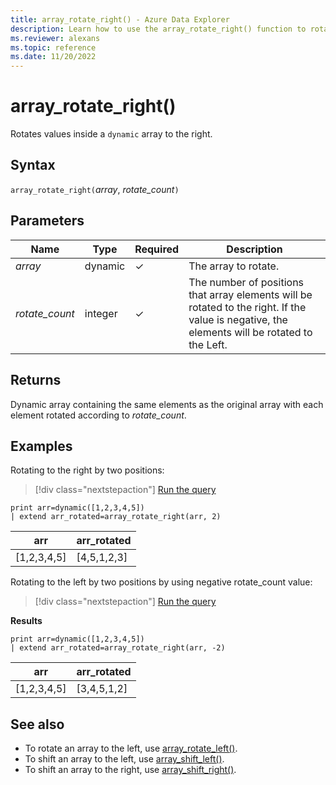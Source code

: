 ```yaml
---
title: array_rotate_right() - Azure Data Explorer
description: Learn how to use the array_rotate_right() function to rotate values inside a dynamic array to the right.
ms.reviewer: alexans
ms.topic: reference
ms.date: 11/20/2022
---
```

# array_rotate_right()

Rotates values inside a `dynamic` array to the right.

## Syntax

`array_rotate_right(`*array*, *rotate_count*`)`

## Parameters

| Name | Type | Required | Description |
|--|--|--|--|
|*array* | dynamic | &check;| The array to rotate.|
|*rotate_count*| integer | &check;| The number of positions that array elements will be rotated to the right. If the value is negative, the elements will be rotated to the Left.|

## Returns

Dynamic array containing the same elements as the original array with each element rotated according to *rotate_count*.

## Examples

Rotating to the right by two positions:

> [!div class="nextstepaction"]
> <a href="https://dataexplorer.azure.com/clusters/help/databases/Samples?query=H4sIAAAAAAAAAysoyswrUUgsKrJNqcxLzM1M1og21DHSMdYx0TGN1eSqUUitKEnNSwGpiC/KL0ksSU2xBbITK6G8+KLM9IwSDaCQjoKRJgBslCYKTgAAAA==" target="_blank">Run the query</a>

```kusto
print arr=dynamic([1,2,3,4,5])
| extend arr_rotated=array_rotate_right(arr, 2)
```

|arr|arr_rotated|
|---|---|
|[1,2,3,4,5]|[4,5,1,2,3]|

Rotating to the left by two positions by using negative rotate_count value:

> [!div class="nextstepaction"]
> <a href="https://dataexplorer.azure.com/clusters/help/databases/Samples?query=H4sIAAAAAAAAAysoyswrUUgsKrJNqcxLzM1M1og21DHSMdYx0TGN1eSqUUitKEnNSwGpiC/KL0ksSU2xBbITK6G8+KLM9IwSDaCQjoKukSYA0VPyak8AAAA=" target="_blank">Run the query</a>

**Results**

```kusto
print arr=dynamic([1,2,3,4,5])
| extend arr_rotated=array_rotate_right(arr, -2)
```

|arr|arr_rotated|
|---|---|
|[1,2,3,4,5]|[3,4,5,1,2]|

## See also

* To rotate an array to the left, use [array_rotate_left()](array_rotate_leftfunction.md).
* To shift an array to the left, use [array_shift_left()](array_shift_leftfunction.md).
* To shift an array to the right, use [array_shift_right()](array_shift_rightfunction.md).
